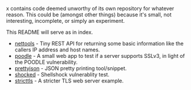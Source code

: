 x contains code deemed unworthy of its own repository for whatever reason. This could be (amongst other things) because it's small, not interesting, incomplete, or simply an experiment.

This README will serve as in index.

* [nettools](https://github.com/bruston/x/tree/master/nettools) - Tiny REST API for returning some basic information like the callers IP address and host names.
* [poodle](https://github.com/bruston/x/tree/master/poodle) - A small web app to test if a server supports SSLv3, in light of the POODLE vulnerability.
* [prettyjson](https://github.com/bruston/x/tree/master/prettyjson) - JSON pretty printing tool/snippet.
* [shocked](https://github.com/bruston/x/tree/master/shocked) - Shellshock vulnerablity test.
* [stricttls](https://github.com/bruston/x/tree/master/strictertls) - A stricter TLS web server example.
